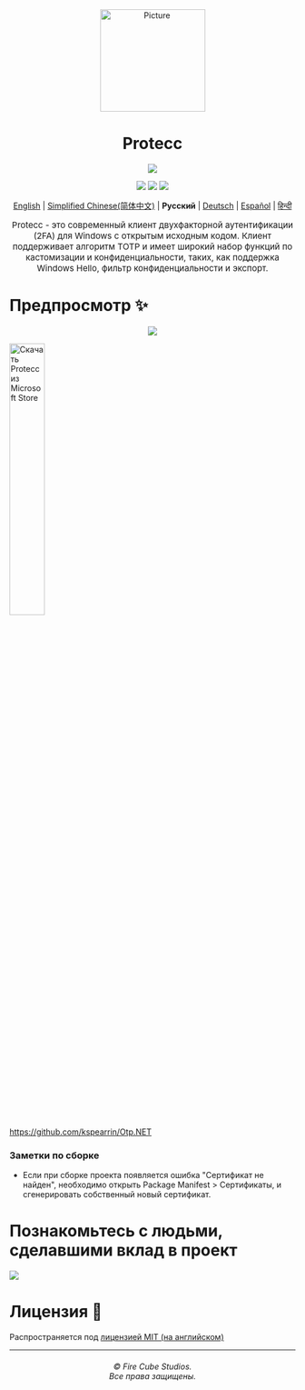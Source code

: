 <div align="center">
<img src="https://store-images.s-microsoft.com/image/apps.299.14273821654312693.8dbd6f2d-c24c-4a0d-b1e7-e76da9a48306.262a77d4-c2a5-40f4-bdea-2e4c7849f556" alt="Picture" style="display: block; margin: 0 auto; height: 180px;width:185px"/>
</div>

<div align="center">
<h1>Protecc</h1>

<a href="https://github.com/FireCubeStudios/Protecc"><img src="https://img.shields.io/badge/Contributions-welcome-green"></a> 

<a href="https://github.com/FireCubeStudios/Protecc/issues"><img src="https://img.shields.io/github/issues/FireCubeStudios/Protecc"></a>
<a href="https://github.com/FireCubeStudios/Protecc/fork"><img src="https://img.shields.io/github/forks/FireCubeStudios/Protecc"></a>
<a href="https://github.com/FireCubeStudios/Protecc/stargazers/"><img src="https://img.shields.io/github/stars/FireCubeStudios/Protecc"></a>

[English](https://github.com/FireCubeStudios/Protecc/blob/master/README.md) | [Simplified Chinese(简体中文)](https://github.com/FireCubeStudios/Protecc/blob/master/README.zh-CN.md) | **Русский** | [Deutsch](https://github.com/BootVirtual/Protecc/blob/master/Readme/Readme_German.md) | [Español](https://github.com/BootVirtual/Protecc/blob/master/Readme/README_Spanish.md) | [हिन्दी](https://github.com/BootVirtual/Protecc/blob/master/Readme/readme_hindi.md)

<p style="font-size:15px;">Protecc - это современный клиент двухфакторной аутентификации (2FA) для Windows с открытым исходным кодом. Клиент поддерживает алгоритм TOTP и имеет широкий набор функций по кастомизации и конфиденциальности, таких, как поддержка Windows Hello, фильтр конфиденциальности и экспорт.</p></div>

# Предпросмотр ✨ 
<p align="center">
  <img align="center" src="https://store-images.s-microsoft.com/image/apps.36005.14273821654312693.614a2153-2264-4640-872a-02a2690944dd.0647a0bf-af72-4d44-b0c9-7e097abaa082">
</p>


<a href="https://apps.microsoft.com/store/detail/protecc-2fa-client/9PJX91M06TZS"><img width="35%" src="https://raw.githubusercontent.com/PeritusDeveloper/Protecc/51091b1b131adbfd5edb51f1040cc3fcc470a248/Assets/Get_it_from_Microsoft_Badge.svg" alt="Скачать Protecc из Microsoft Store"></a>

https://github.com/kspearrin/Otp.NET
  
  ### Заметки по сборке
  - Если при сборке проекта появляется ошибка "Сертификат не найден", необходимо открыть Package Manifest > Сертификаты, и сгенерировать собственный новый сертификат.

# Познакомьтесь с людьми, сделавшими вклад в проект
<a href="https://github.com/FireCubeStudios/Protecc/graphs/contributors">
  <img src="https://contrib.rocks/image?repo=FireCubeStudios/Protecc" />
</a>

# Лицензия 🔐
 
Распространяется под [лицензией MIT (на английском)](https://github.com/BootVirtual/Protecc/blob/master/LICENSE.txt)

<hr>
<h6 align="center">© Fire Cube Studios.
<br>
Все права защищены.</h6>
